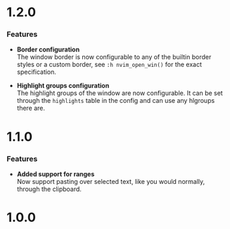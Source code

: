 # 1.2.0

### Features

- **Border configuration**<br>
The window border is now configurable to any of the builtin border styles or a custom border, see `:h nvim_open_win()` for the exact specification.

- **Highlight groups configuration**<br>
The highlight groups of the window are now configurable. It can be set through the `highlights` table in the config and can use any hlgroups there are.

# 1.1.0

### Features

- **Added support for ranges**<br>
Now support pasting over selected text, like you would normally, through the clipboard.

# 1.0.0
